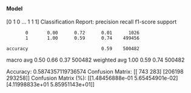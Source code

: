 #### Model
[0 1 0 ... 1 1 1]
Classification Report:
              precision    recall  f1-score   support

           0       0.00      0.72      0.01      1026
           1       1.00      0.59      0.74    499456

    accuracy                           0.59    500482
   macro avg       0.50      0.66      0.37    500482
weighted avg       1.00      0.59      0.74    500482

Accuracy: 0.5874357119736574
Confusion Matrix:
[[   743    283]
 [206198 293258]]
Confusion Matrix (%):
[[1.48456888e-01 5.65454901e-02]
 [4.11998833e+01 5.85951143e+01]]
